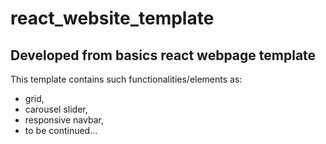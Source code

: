 # react_website_template
Developed from basics react webpage template
--------------------------------------------
This template contains such functionalities/elements as:
- grid,
- carousel slider,
- responsive navbar,
- to be continued...

